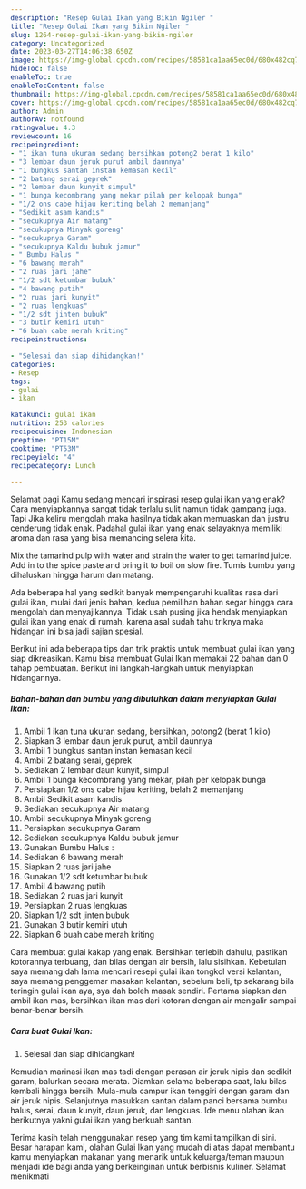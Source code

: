 ```yaml
---
description: "Resep Gulai Ikan yang Bikin Ngiler "
title: "Resep Gulai Ikan yang Bikin Ngiler "
slug: 1264-resep-gulai-ikan-yang-bikin-ngiler
category: Uncategorized
date: 2023-03-27T14:06:38.650Z
image: https://img-global.cpcdn.com/recipes/58581ca1aa65ec0d/680x482cq70/gulai-ikan-foto-resep-utama.jpg
hideToc: false
enableToc: true
enableTocContent: false
thumbnail: https://img-global.cpcdn.com/recipes/58581ca1aa65ec0d/680x482cq70/gulai-ikan-foto-resep-utama.jpg
cover: https://img-global.cpcdn.com/recipes/58581ca1aa65ec0d/680x482cq70/gulai-ikan-foto-resep-utama.jpg
author: Admin
authorAv: notfound
ratingvalue: 4.3
reviewcount: 16
recipeingredient:
- "1 ikan tuna ukuran sedang bersihkan potong2 berat 1 kilo"
- "3 lembar daun jeruk purut ambil daunnya"
- "1 bungkus santan instan kemasan kecil"
- "2 batang serai geprek"
- "2 lembar daun kunyit simpul"
- "1 bunga kecombrang yang mekar pilah per kelopak bunga"
- "1/2 ons cabe hijau keriting belah 2 memanjang"
- "Sedikit asam kandis"
- "secukupnya Air matang"
- "secukupnya Minyak goreng"
- "secukupnya Garam"
- "secukupnya Kaldu bubuk jamur"
- " Bumbu Halus "
- "6 bawang merah"
- "2 ruas jari jahe"
- "1/2 sdt ketumbar bubuk"
- "4 bawang putih"
- "2 ruas jari kunyit"
- "2 ruas lengkuas"
- "1/2 sdt jinten bubuk"
- "3 butir kemiri utuh"
- "6 buah cabe merah kriting"
recipeinstructions:

- "Selesai dan siap dihidangkan!"
categories:
- Resep
tags:
- gulai
- ikan

katakunci: gulai ikan 
nutrition: 253 calories
recipecuisine: Indonesian
preptime: "PT15M"
cooktime: "PT53M"
recipeyield: "4"
recipecategory: Lunch

---
```



Selamat pagi Kamu sedang mencari inspirasi resep gulai ikan yang enak? Cara menyiapkannya sangat tidak terlalu sulit namun tidak gampang juga. Tapi Jika keliru mengolah maka hasilnya tidak akan memuaskan dan justru cenderung tidak enak. Padahal gulai ikan yang enak selayaknya memiliki aroma dan rasa yang bisa memancing selera kita.


Mix the tamarind pulp with water and strain the water to get tamarind juice. Add in to the spice paste and bring it to boil on slow fire. Tumis bumbu yang dihaluskan hingga harum dan matang.

Ada beberapa hal yang sedikit banyak mempengaruhi kualitas rasa dari gulai ikan, mulai dari jenis bahan, kedua pemilihan bahan segar hingga cara mengolah dan menyajikannya. Tidak usah pusing jika hendak menyiapkan gulai ikan yang enak di rumah, karena asal sudah tahu triknya maka hidangan ini bisa jadi sajian spesial.


Berikut ini ada beberapa tips dan trik praktis untuk membuat gulai ikan yang siap dikreasikan. Kamu bisa membuat Gulai Ikan memakai 22 bahan dan 0 tahap pembuatan. Berikut ini langkah-langkah untuk menyiapkan hidangannya.

<!--inarticleads1-->

##### Bahan-bahan dan bumbu yang dibutuhkan dalam menyiapkan Gulai Ikan:

1. Ambil 1 ikan tuna ukuran sedang, bersihkan, potong2 (berat 1 kilo)
1. Siapkan 3 lembar daun jeruk purut, ambil daunnya
1. Ambil 1 bungkus santan instan kemasan kecil
1. Ambil 2 batang serai, geprek
1. Sediakan 2 lembar daun kunyit, simpul
1. Ambil 1 bunga kecombrang yang mekar, pilah per kelopak bunga
1. Persiapkan 1/2 ons cabe hijau keriting, belah 2 memanjang
1. Ambil Sedikit asam kandis
1. Sediakan secukupnya Air matang
1. Ambil secukupnya Minyak goreng
1. Persiapkan secukupnya Garam
1. Sediakan secukupnya Kaldu bubuk jamur
1. Gunakan  Bumbu Halus :
1. Sediakan 6 bawang merah
1. Siapkan 2 ruas jari jahe
1. Gunakan 1/2 sdt ketumbar bubuk
1. Ambil 4 bawang putih
1. Sediakan 2 ruas jari kunyit
1. Persiapkan 2 ruas lengkuas
1. Siapkan 1/2 sdt jinten bubuk
1. Gunakan 3 butir kemiri utuh
1. Siapkan 6 buah cabe merah kriting


Cara membuat gulai kakap yang enak. Bersihkan terlebih dahulu, pastikan kotorannya terbuang, dan bilas dengan air bersih, lalu sisihkan. Kebetulan saya memang dah lama mencari resepi gulai ikan tongkol versi kelantan, saya memang penggemar masakan kelantan, sebelum beli, tp sekarang bila teringin gulai ikan aya, sya dah boleh masak sendiri. Pertama siapkan dan ambil ikan mas, bersihkan ikan mas dari kotoran dengan air mengalir sampai benar-benar bersih. 

<!--inarticleads2-->

##### Cara buat Gulai Ikan:


1. Selesai dan siap dihidangkan!

Kemudian marinasi ikan mas tadi dengan perasan air jeruk nipis dan sedikit garam, balurkan secara merata. Diamkan selama beberapa saat, lalu bilas kembali hingga bersih. Mula-mula campur ikan tenggiri dengan garam dan air jeruk nipis. Selanjutnya masukkan santan dalam panci bersama bumbu halus, serai, daun kunyit, daun jeruk, dan lengkuas. Ide menu olahan ikan berikutnya yakni gulai ikan yang berkuah santan. 

Terima kasih telah menggunakan resep yang tim kami tampilkan di sini. Besar harapan kami, olahan Gulai Ikan yang mudah di atas dapat membantu kamu menyiapkan makanan yang menarik untuk keluarga/teman maupun menjadi ide bagi anda yang berkeinginan untuk berbisnis kuliner. Selamat menikmati
